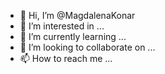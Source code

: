 - 👋 Hi, I’m @MagdalenaKonar
- 👀 I’m interested in ...
- 🌱 I’m currently learning ...
- 💞️ I’m looking to collaborate on ...
- 📫 How to reach me ...

<!---
MagdalenaKonar/MagdalenaKonar is a ✨ special ✨ repository because its `README.md` (this file) appears on your GitHub profile.
You can click the Preview link to take a look at your changes.
--->
